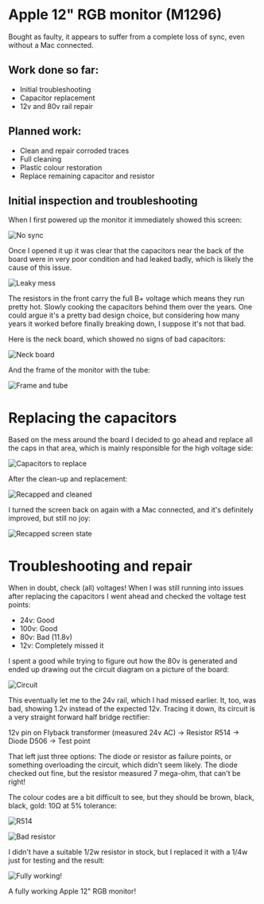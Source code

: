 # Apple 12" RGB monitor (M1296)

Bought as faulty, it appears to suffer from a complete loss of sync, even without a Mac connected. 

## Work done so far: 
+ Initial troubleshooting
+ Capacitor replacement
+ 12v and 80v rail repair 

## Planned work: 
+ Clean and repair corroded traces
+ Full cleaning
+ Plastic colour restoration
+ Replace remaining capacitor and resistor

## Initial inspection and troubleshooting
When I first powered up the monitor it immediately showed this screen:

![No sync](img_001.jpg)

Once I opened it up it was clear that the capacitors near the back of the board were in very poor condition and had leaked badly, which is likely the cause of this issue. 

![Leaky mess](img_005.jpg)

The resistors in the front carry the full B+ voltage which means they run pretty hot. Slowly cooking the capacitors behind them over the years. One could argue it's a pretty bad design choice, but considering how many years it worked before finally breaking down, I suppose it's not that bad.

Here is the neck board, which showed no signs of bad capacitors: 

![Neck board](img_003.jpg)

And the frame of the monitor with the tube:

![Frame and tube](img_004.jpg)

# Replacing the capacitors

Based on the mess around the board I decided to go ahead and replace all the caps in that area, which is mainly responsible for the high voltage side:

![Capacitors to replace](img_002.jpg)

After the clean-up and replacement:

![Recapped and cleaned](img_008.jpg)

I turned the screen back on again with a Mac connected, and it's definitely improved, but still no joy:

![Recapped screen state](img_007.jpg)

# Troubleshooting and repair

When in doubt, check (all) voltages! When I was still running into issues after replacing the capacitors I went ahead and checked the voltage test points:

+ 24v: Good
+ 100v: Good
+ 80v: Bad (11.8v)
+ 12v: Completely missed it

I spent a good while trying to figure out how the 80v is generated and ended up drawing out the circuit diagram on a picture of the board:

![Circuit](img_006.jpg)

This eventually let me to the 24v rail, which I had missed earlier. It, too, was bad, showing 1.2v instead of the expected 12v. Tracing it down, its circuit is a very straight forward half bridge rectifier:

12v pin on Flyback transformer (measured 24v AC) -> Resistor R514 -> Diode D506 -> Test point

That left just three options: The diode or resistor as failure points, or something overloading the circuit, which didn't seem likely. The diode checked out fine, but the resistor measured 7 mega-ohm, that can't be right!

The colour codes are a bit difficult to see, but they should be brown, black, black, gold: 10Ω at 5% tolerance:

![R514](img_009.jpg)

![Bad resistor](img_010.jpg)

I didn't have a suitable 1/2w resistor in stock, but I replaced it with a 1/4w just for testing and the result:

![Fully working!](img_011.jpg)

A fully working Apple 12" RGB monitor!